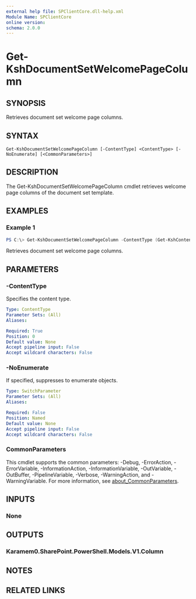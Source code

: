 ```yaml
---
external help file: SPClientCore.dll-help.xml
Module Name: SPClientCore
online version:
schema: 2.0.0
---
```


# Get-KshDocumentSetWelcomePageColumn

## SYNOPSIS
Retrieves document set welcome page columns.

## SYNTAX

```
Get-KshDocumentSetWelcomePageColumn [-ContentType] <ContentType> [-NoEnumerate] [<CommonParameters>]
```

## DESCRIPTION
The Get-KshDocumentSetWelcomePageColumn cmdlet retrieves welcome page columns of the document set template.

## EXAMPLES

### Example 1
```powershell
PS C:\> Get-KshDocumentSetWelcomePageColumn -ContentType (Get-KshContentType -ContentTypeId '0x0120D5200014BC33BECFD5C340922C6D6CECC7830D')
```

Retrieves document set welcome page columns.

## PARAMETERS

### -ContentType
Specifies the content type.

```yaml
Type: ContentType
Parameter Sets: (All)
Aliases:

Required: True
Position: 0
Default value: None
Accept pipeline input: False
Accept wildcard characters: False
```

### -NoEnumerate
If specified, suppresses to enumerate objects.

```yaml
Type: SwitchParameter
Parameter Sets: (All)
Aliases:

Required: False
Position: Named
Default value: None
Accept pipeline input: False
Accept wildcard characters: False
```

### CommonParameters
This cmdlet supports the common parameters: -Debug, -ErrorAction, -ErrorVariable, -InformationAction, -InformationVariable, -OutVariable, -OutBuffer, -PipelineVariable, -Verbose, -WarningAction, and -WarningVariable. For more information, see [about_CommonParameters](http://go.microsoft.com/fwlink/?LinkID=113216).

## INPUTS

### None

## OUTPUTS

### Karamem0.SharePoint.PowerShell.Models.V1.Column

## NOTES

## RELATED LINKS

